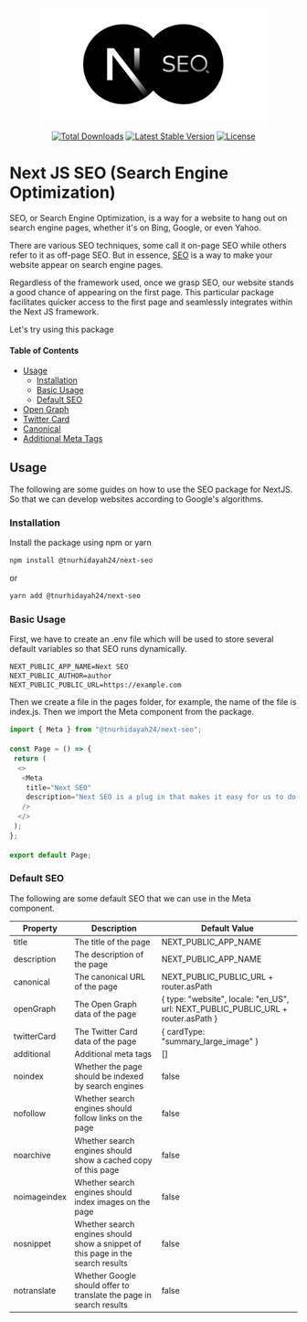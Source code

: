 <p align="center">
	<a href="https://www.npmjs.com/package/@tnurhidayah24/next-seo" target="_blank">
		<img src="https://raw.githubusercontent.com/tnurhidayah24/next-seo/master/assets/next-seo.svg" width="400" alt="Next SEO Logo">
	</a>
</p>
<p align="center">
	<a href="https://www.npmjs.com/package/@tnurhidayah24/next-seo"><img src="https://img.shields.io/npm/dw/@tnurhidayah24/next-seo?style=flat-square" alt="Total Downloads"></a>
	<a href="https://www.npmjs.com/package/@tnurhidayah24/next-seo"><img src="https://img.shields.io/npm/v/@tnurhidayah24/next-seo" alt="Latest Stable Version"></a>
	<a href="https://www.npmjs.com/package/@tnurhidayah24/next-seo"><img src="https://img.shields.io/npm/l/@tnurhidayah24/next-seo" alt="License"></a>
</p>

# Next JS SEO (Search Engine Optimization)

SEO, or Search Engine Optimization, is a way for a website to hang out on search engine pages, whether it's on Bing, Google, or even Yahoo.

There are various SEO techniques, some call it on-page SEO while others refer to it as off-page SEO. But in essence, <a href="https://taufiksi.com/seo-on-page/">SEO</a> is a way to make your website appear on search engine pages.

Regardless of the framework used, once we grasp SEO, our website stands a good chance of appearing on the first page. This particular package facilitates quicker access to the first page and seamlessly integrates within the Next JS framework.

Let's try using this package

#### Table of Contents

- [Usage](#usage)
  - [Installation](#installation)
  - [Basic Usage](#basic-usage)
  - [Default SEO](#default-seo)
- [Open Graph](#open-graph)
- [Twitter Card](#twitter-card)
- [Canonical](#canonical)
- [Additional Meta Tags](#additional-meta-tags)

## Usage

The following are some guides on how to use the SEO package for NextJS. So that we can develop websites according to Google's algorithms.

### Installation

Install the package using npm or yarn

```bash
npm install @tnurhidayah24/next-seo
```

or

```bash
yarn add @tnurhidayah24/next-seo
```

### Basic Usage

First, we have to create an .env file which will be used to store several default variables so that SEO runs dynamically.

```env
NEXT_PUBLIC_APP_NAME=Next SEO
NEXT_PUBLIC_AUTHOR=author
NEXT_PUBLIC_PUBLIC_URL=https://example.com
```

Then we create a file in the pages folder, for example, the name of the file is index.js. Then we import the Meta component from the package.

```js
import { Meta } from "@tnurhidayah24/next-seo";

const Page = () => {
 return (
  <>
   <Meta
    title="Next SEO"
    description="Next SEO is a plug in that makes it easy for us to do SEO in Next JS"
   />
  </>
 );
};

export default Page;
```

### Default SEO

The following are some default SEO that we can use in the Meta component.

| Property     | Description                                                                                     | Default Value                                                                 |
| ------------ | ----------------------------------------------------------------------------------------------- | ----------------------------------------------------------------------------- |
| title        | The title of the page                                                                           | NEXT_PUBLIC_APP_NAME                                                          |
| description  | The description of the page                                                                     | NEXT_PUBLIC_APP_NAME                                                          |
| canonical    | The canonical URL of the page                                                                   | NEXT_PUBLIC_PUBLIC_URL + router.asPath                                        |
| openGraph    | The Open Graph data of the page                                                                 | { type: "website", locale: "en_US", url: NEXT_PUBLIC_PUBLIC_URL + router.asPath } |
| twitterCard  | The Twitter Card data of the page                                                               | { cardType: "summary_large_image" }                                           |
| additional   | Additional meta tags                                                                            | []                                                                            |
| noindex      | Whether the page should be indexed by search engines                                            | false                                                                         |
| nofollow     | Whether search engines should follow links on the page                                          | false                                                                         |
| noarchive    | Whether search engines should show a cached copy of this page                                   | false                                                                         |
| noimageindex | Whether search engines should index images on the page                                          | false                                                                         |
| nosnippet    | Whether search engines should show a snippet of this page in the search results                 | false                                                                         |
| notranslate  | Whether Google should offer to translate the page in search results                              | false                                                                         |